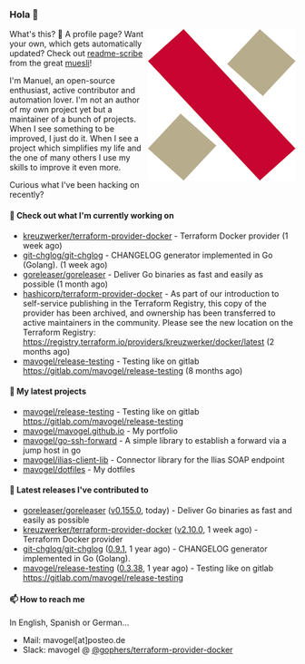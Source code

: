 ### Hola 👋

<img align="right" src="https://raw.githubusercontent.com/mavogel/mavogel/master/assets/xw.png" width="260">

What's this? 🤔 A profile page? Want your own, which gets automatically updated? Check out [readme-scribe](https://github.com/muesli/readme-scribe) from the great [muesli](https://github.com/muesli/muesli)!

I'm Manuel, an open-source enthusiast, active contributor and automation lover. I'm not an author of my own project 
yet but a maintainer of a bunch of projects. When I see something to be improved, I just do it. When I see a project
which simplifies my life and the one of many others I use my skills to improve it even more.

Curious what I've been hacking on recently?

#### 👷 Check out what I'm currently working on

- [kreuzwerker/terraform-provider-docker](https://github.com/kreuzwerker/terraform-provider-docker) - Terraform Docker provider (1 week ago)
- [git-chglog/git-chglog](https://github.com/git-chglog/git-chglog) - CHANGELOG generator implemented in Go (Golang). (1 week ago)
- [goreleaser/goreleaser](https://github.com/goreleaser/goreleaser) - Deliver Go binaries as fast and easily as possible (1 month ago)
- [hashicorp/terraform-provider-docker](https://github.com/hashicorp/terraform-provider-docker) - As part of our introduction to self-service publishing in the Terraform Registry, this copy of the provider has been archived, and ownership has been transferred to active maintainers in the community. Please see the new location on the Terraform Registry: https://registry.terraform.io/providers/kreuzwerker/docker/latest (2 months ago)
- [mavogel/release-testing](https://github.com/mavogel/release-testing) - Testing like on gitlab https://gitlab.com/mavogel/release-testing (8 months ago)

#### 🌱 My latest projects

- [mavogel/release-testing](https://github.com/mavogel/release-testing) - Testing like on gitlab https://gitlab.com/mavogel/release-testing
- [mavogel/mavogel.github.io](https://github.com/mavogel/mavogel.github.io) - My portfolio
- [mavogel/go-ssh-forward](https://github.com/mavogel/go-ssh-forward) - A simple library to establish a forward via a jump host in go
- [mavogel/ilias-client-lib](https://github.com/mavogel/ilias-client-lib) - Connector library for the Ilias SOAP endpoint
- [mavogel/dotfiles](https://github.com/mavogel/dotfiles) - My dotfiles

#### 🔭 Latest releases I've contributed to

- [goreleaser/goreleaser](https://github.com/goreleaser/goreleaser) ([v0.155.0](https://github.com/goreleaser/goreleaser/releases/tag/v0.155.0), today) - Deliver Go binaries as fast and easily as possible
- [kreuzwerker/terraform-provider-docker](https://github.com/kreuzwerker/terraform-provider-docker) ([v2.10.0](https://github.com/kreuzwerker/terraform-provider-docker/releases/tag/v2.10.0), 1 week ago) - Terraform Docker provider
- [git-chglog/git-chglog](https://github.com/git-chglog/git-chglog) ([0.9.1](https://github.com/git-chglog/git-chglog/releases/tag/0.9.1), 1 year ago) - CHANGELOG generator implemented in Go (Golang).
- [mavogel/release-testing](https://github.com/mavogel/release-testing) ([0.3.38](https://github.com/mavogel/release-testing/releases/tag/0.3.38), 1 year ago) - Testing like on gitlab https://gitlab.com/mavogel/release-testing

#### 📫 How to reach me
In English, Spanish or German...

- Mail: mavogel[at]posteo.de
- Slack: mavogel @ [@gophers/terraform-provider-docker](https://gophers.slack.com/archives/C01G9TN5V36)